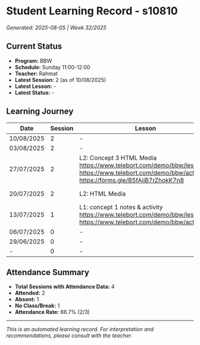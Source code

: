# Student Learning Record - s10810
*Generated: 2025-08-05 | Week 32/2025*

## Current Status
- **Program:** BBW
- **Schedule:** Sunday 11:00-12:00
- **Teacher:** Rahmat
- **Latest Session:** 2 (as of 10/08/2025)
- **Latest Lesson:** -
- **Latest Status:** -

## Learning Journey
| Date | Session | Lesson | Attendance | Progress |
|------|---------|--------|------------|----------|
| 10/08/2025 | 2 | - | - | - |
| 03/08/2025 | 2 | - | - | - |
| 27/07/2025 | 2 | L2: Concept 3 HTML Media https://www.telebort.com/demo/bbw/lesson/3 https://www.telebort.com/demo/bbw/activity/3  https://forms.gle/B5fAiiB7rZhokK7n8 | Absent | - |
| 20/07/2025 | 2 | L2: HTML Media | Rahmat | In Progress |
| 13/07/2025 | 1 | L1: concept 1 notes & activity https://www.telebort.com/demo/bbw/lesson/1  https://www.telebort.com/demo/bbw/activity/1 | Rahmat | Completed |
| 06/07/2025 | 0 | - | No Class | - |
| 29/06/2025 | 0 | - | - | - |
| - | 0 | - | - | - |

## Attendance Summary
- **Total Sessions with Attendance Data:** 4
- **Attended:** 2
- **Absent:** 1
- **No Class/Break:** 1
- **Attendance Rate:** 66.7% (2/3)

---
*This is an automated learning record. For interpretation and recommendations, please consult with the teacher.*